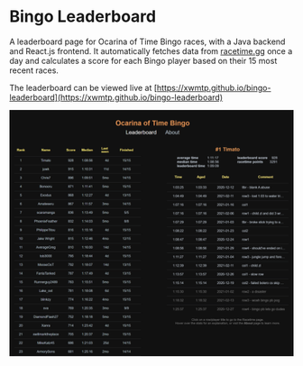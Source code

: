 # Bingo Leaderboard

A leaderboard page for Ocarina of Time Bingo races, with a Java backend and React.js frontend. It automatically fetches data from [racetime.gg](https://www.racetime.gg) once a day and calculates a score for each Bingo player based on their 15 most recent races.

The leaderboard can be viewed live at [https://xwmtp.github.io/bingo-leaderboard](https://xwmtp.github.io/bingo-leaderboard)

![bingo-leaderboard](https://github.com/xwmtp/bingo-leaderboard/blob/gh-pages/preview.PNG)
